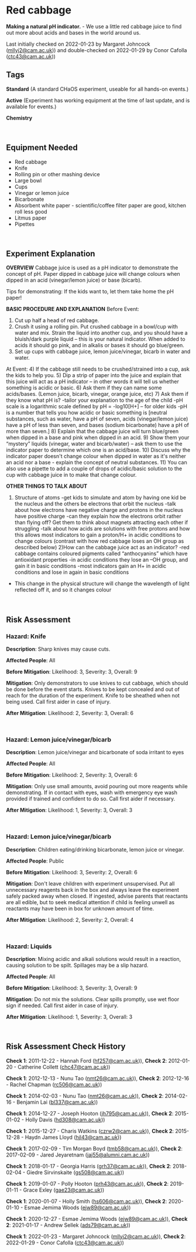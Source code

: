 # Red cabbage

**Making a natural pH indicator.** - We use a little red cabbage juice to find out more about acids and bases in the world around us.

Last initially checked on 2022-01-23 by Margaret Johncock (mllyj2@cam.ac.uk)) and double-checked on 2022-01-29 by Conor Cafolla (ctc43@cam.ac.uk))

## Tags
<!--- Start Tags (DO NOT REMOVE THIS COMMENT) --->

**Standard** (A standard CHaOS experiment, useable for all hands-on events.)

**Active** (Experiment has working equipment at the time of last update, and is available for events.)

**Chemistry**
<!--- End Tags (DO NOT REMOVE THIS COMMENT) --->

<br/>

## Equipment Needed 
- Red cabbage
- Knife
- Rolling pin or other mashing device
- Large bowl
- Cups
- Vinegar or lemon juice
- Bicarbonate
- Absorbent white paper - scientific/coffee filter paper are good, kitchen roll less good
- Litmus paper
- Pipettes

<br/>

## Experiment Explanation 

**OVERVIEW**
Cabbage juice is used as a pH indicator to demonstrate the concept of pH. Paper dipped in cabbage juice will change colours when dipped in an acid (vinegar/lemon juice) or base (bicarb).

Tips for demonstrating: If the kids want to, let them take home the pH paper!

**BASIC PROCEDURE AND EXPLANATION** 
Before Event:
1) Cut up half a head of red cabbage.
2) Crush it using a rolling pin. Put crushed cabbage in a bowl/cup with water and mix. Strain the liquid into another cup, and you should have a bluish/dark purple liquid – this is your natural indicator. When added to acids it should go pink, and in alkalis or bases it should go blue/green.
3) Set up cups with cabbage juice, lemon juice/vinegar, bicarb in water and water.

At Event:
4) If the cabbage still needs to be crushed/strained into a cup, ask the kids to help you.
5) Dip a strip of paper into the juice and explain that this juice will act as a pH indicator – in other words it will tell us whether something is acidic or basic.
6) Ask them if they can name some acids/bases. (Lemon juice, bicarb, vinegar, orange juice, etc)
7) Ask them if they know what pH is?
-tailor your explanation to the age of the child
-pH scale is a logarithmic scale defined by pH = -log10[H+] – for older kids
-pH is a number that tells you how acidic or basic something is [neutral substances, such as water, have a pH of seven, acids (vinegar/lemon juice) have a pH of less than seven, and bases (sodium bicarbonate) have a pH of more than seven.]
8) Explain that the cabbage juice will turn blue/green when dipped in a base and pink when dipped in an acid.
9) Show them your “mystery” liquids (vinegar, water and bicarb/water) – ask them to use the indicator paper to determine which one is an acid/base.
10) Discuss why the indicator paper doesn't change colour when dipped in water as it's neither an acid nor a base - explain the concept of neutral substances.
11) You can also use a pipette to add a couple of drops of acidic/basic solution to the cup with cabbage juice in to make that change colour.

**OTHER THINGS TO TALK ABOUT**
1) Structure of atoms
-get kids to simulate and atom by having one kid be the nucleus and the others be electrons that orbit the nucleus
-talk about how electrons have negative charge and protons in the nucleus have positive charge
-can they explain how the electrons orbit rather than flying off? Get them to think about magnets attracting each other if struggling
-talk about how acids are solutions with free protons and how this allows most indicators to gain a proton/H+ in acidic conditions to change colours (contrast with how red cabbage loses an OH group as described below)
2)How can the cabbage juice act as an indicator?
-red cabbage contains coloured pigments called “anthocyanins” which have antioxidant properties
-in acidic conditions they lose an –OH group, and gain it in basic conditions
-most indicators gain an H+ in acidic conditions and lose in again in basic conditions
- This change in the physical structure will change the wavelength of light reflected off it, and so it changes colour


<br/>

## Risk Assessment

### **Hazard**: Knife

**Description**: Sharp knives may cause cuts.

**Affected People**: All

**Before Mitigation**: Likelihood: 3, Severity: 3, Overall: 9

**Mitigation**: Only demonstrators to use knives to cut cabbage, which should be done before the event starts. Knives to be kept concealed and out of reach for the duration of the experiment. Knife to be sheathed when not being used.
Call first aider in case of injury.

**After Mitigation**: Likelihood: 2, Severity: 3, Overall: 6

<br/>

### **Hazard**: Lemon juice/vinegar/bicarb

**Description**: Lemon juice/vinegar and bicarbonate of soda irritant to eyes

**Affected People**: All

**Before Mitigation**: Likelihood: 2, Severity: 3, Overall: 6

**Mitigation**: Only use small amounts, avoid pouring out more reagents while demonstrating.
If in contact with eyes, wash with emergency eye wash provided if trained and confident to do so. Call first aider if necessary.

**After Mitigation**: Likelihood: 1, Severity: 3, Overall: 3

<br/>

### **Hazard**: Lemon juice/vinegar/bicarb

**Description**: Children eating/drinking bicarbonate, lemon juice or vinegar.

**Affected People**: Public

**Before Mitigation**: Likelihood: 3, Severity: 2, Overall: 6

**Mitigation**: Don't leave children with experiment unsupervised. Put all unnecessary reagents back in the box and always leave the experiment safely packed away when closed.
If ingested, advise parents that reactants are all edible, but to seek medical attention if child is feeling unwell as reactants may have been in box for unknown amount of time.

**After Mitigation**: Likelihood: 2, Severity: 2, Overall: 4

<br/>

### **Hazard**: Liquids

**Description**: Mixing acidic and alkali solutions would result in a reaction, causing solution to be spilt. Spillages may be a slip hazard.

**Affected People**: All

**Before Mitigation**: Likelihood: 3, Severity: 3, Overall: 9

**Mitigation**: Do not mix the solutions.
Clear spills promptly, use wet floor sign if needed. 
Call first aider in case of injury.

**After Mitigation**: Likelihood: 1, Severity: 3, Overall: 3

<br/>

## Risk Assessment Check History 

**Check 1**: 2011-12-22 - Hannah Ford (hf257@cam.ac.uk)), **Check 2**: 2012-01-20 - Catherine Collett (chc47@cam.ac.uk))

**Check 1**: 2012-12-13 - Nunu Tao (nmt26@cam.ac.uk)), **Check 2**: 2012-12-16 - Rachel Chapman (rc506@cam.ac.uk))

**Check 1**: 2014-02-03 - Nunu Tao (nmt26@cam.ac.uk)), **Check 2**: 2014-02-16 - Benjamin Lai (bl337@cam.ac.uk))

**Check 1**: 2014-12-27 - Joseph Hooton (jh795@cam.ac.uk)), **Check 2**: 2015-01-02 - Holly Davis (hd308@cam.ac.uk))

**Check 1**: 2015-12-27 - Charis Watkins (czrw2@cam.ac.uk)), **Check 2**: 2015-12-28 - Haydn James Lloyd (hjl43@cam.ac.uk))

**Check 1**: 2017-02-09 - Tim Morgan Boyd (tmb58@cam.ac.uk)), **Check 2**: 2017-02-09 - Jared Jeyaretnam (jaj55@alumni.cam.ac.uk))

**Check 1**: 2018-01-17 - Georgia Harris (grh37@cam.ac.uk)), **Check 2**: 2018-02-04 - Giedre Sirvinskaite (gs508@cam.ac.uk))

**Check 1**: 2019-01-07 - Polly Hooton (prh43@cam.ac.uk)), **Check 2**: 2019-01-11 - Grace Exley (gae23@cam.ac.uk))

**Check 1**: 2020-01-07 - Holly Smith (hs606@cam.ac.uk)), **Check 2**: 2020-01-10 - Esmae Jemima Woods (ejw89@cam.ac.uk))

**Check 1**: 2020-12-27 - Esmae Jemima Woods (ejw89@cam.ac.uk)), **Check 2**: 2021-01-17 - Andrew Sellek (ads79@cam.ac.uk))

**Check 1**: 2022-01-23 - Margaret Johncock (mllyj2@cam.ac.uk)), **Check 2**: 2022-01-29 - Conor Cafolla (ctc43@cam.ac.uk))